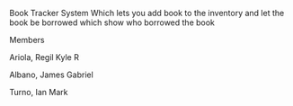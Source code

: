 Book Tracker System 
   Which lets you add book to the inventory and let the book be borrowed which show who borrowed the book 

Members

Ariola, Regil Kyle R

Albano, James Gabriel

Turno, Ian Mark
